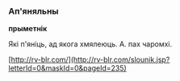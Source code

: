 ### Ап'яняльны
**прыметнік**

Які п'яніць, ад якога хмялеюць. А. пах чаромхі.

<a rel="author">[http://rv-blr.com/](http://rv-blr.com/slounik.jsp?letterId=0&maskId=0&pageId=235)</a>
